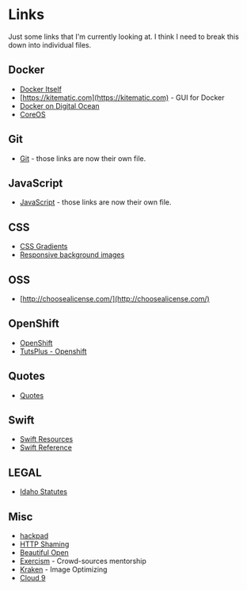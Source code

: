 # Links #
Just some links that I'm currently looking at. I think I need to break this down into individual files.

## Docker ##
 - [Docker Itself](https://www.docker.com/)
 - [https://kitematic.com](https://kitematic.com) - GUI for Docker
 - [Docker on Digital Ocean](https://www.digitalocean.com/company/blog/coreos-now-available-on-digitalocean/)
 - [CoreOS](https://coreos.com/products/managed-linux/)

## Git ##
 - [Git](Git.md) - those links are now their own file.

## JavaScript ##
 - [JavaScript](JavaScript.md) - those links are now their own file.

## CSS ##
 - [CSS Gradients](http://bennettfeely.com/gradients/)
 - [Responsive background images](http://sixrevisions.com/css/responsive-background-image/)

## OSS ##
  - [http://choosealicense.com/](http://choosealicense.com/)

## OpenShift ##
  - [OpenShift](https://www.openshift.com/get-started)
  - [TutsPlus - Openshift](http://code.tutsplus.com/tutorials/running-wordpress-on-openshift-an-introduction--cms-20058)

## Quotes ##
  - [Quotes](Quotes.md)

## Swift ##
  - [Swift Resources](https://developer.apple.com/swift/resources/)
  - [Swift Reference](https://developer.apple.com/library/prerelease/ios/documentation/Swift/Conceptual/Swift_Programming_Language/TheBasics.html#//apple_ref/doc/uid/TP40014097-CH5-XID_454)

## LEGAL ##
  - [Idaho Statutes](http://legislature.idaho.gov/idstat/Title2/T2CH2.htm)

## Misc ##
  - [hackpad](https://hackpad.com/)
  - [HTTP Shaming](http://httpshaming.tumblr.com/)
  - [Beautiful Open](http://beautifulopen.com/)
  - [Exercism](http://exercism.io/) - Crowd-sources mentorship
  - [Kraken](https://kraken.io/) - Image Optimizing
  - [Cloud 9](https://c9.io)
